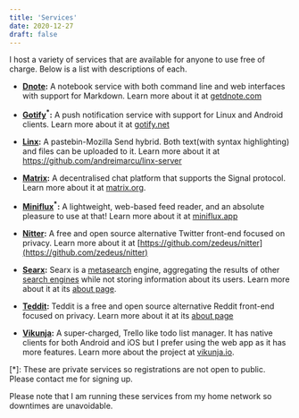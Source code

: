 ```yaml
---
title: 'Services'
date: 2020-12-27
draft: false
---
```


I host a variety of services that are available for anyone to use free
of charge. Below is a list with descriptions of each.

- **[Dnote](https://notes.batsense.net/):** A notebook service with
  both command line and web interfaces with support for Markdown.
  Learn more about it at [getdnote.com](https://www.getdnote.com/)

- **[Gotify](https://gotify.batsense.net/)<sup>\*</sup>:** A push
  notification service with support for Linux and Android clients.
  Learn more about it at [gotify.net](https://gotify.net/)

- **[Linx](https://linx.batsense.net):** A pastebin-Mozilla Send hybrid.
  Both text(with syntax highlighting) and files can be uploaded to it.
  Learn more about it at https://github.com/andreimarcu/linx-server

- **[Matrix](https://matrix.batsense.net):** A decentralised chat
  platform that supports the Signal protocol. Learn more about it at
  [matrix.org](https://matrix.org).

- **[Miniflux](https://feeds.batsense.net/)<sup>\*</sup>:** A
  lightweight, web-based feed reader, and an absolute pleasure to use at
  that! Learn more about it at [miniflux.app](https://miniflux.app/)

- **[Nitter](https://nitter.batsense.net/):** A free and
  open source alternative Twitter front-end focused on privacy. Learn
  more about it at [https://github.com/zedeus/nitter](https://github.com/zedeus/nitter)

- **[Searx](https://searx.batsense.net):** Searx is a
  [metasearch](https://en.wikipedia.org/wiki/Metasearch_engine) engine,
  aggregating the results of other [search
  engines](https://searx.batsense.net/preferences) while not storing
  information about its users. Learn more about it at its [about
  page](https://searx.batsense.net/about).

- **[Teddit](https://teddit.batsense.net/):** Teddit is a free and open
  source alternative Reddit front-end focused on privacy. Learn more about
  it at its [about page](https://teddit.bastsense.net/about)

- **[Vikunja](https://tasks.batsense.net/):** A super-charged, Trello
  like todo list manager. It has native clients for both Android and iOS
  but I prefer using the web app as it has more features. Learn more
  about the project at [vikunja.io](https://vikunja.io/).

[*]: These are private services so registrations are not open to public.
Please contact me for signing up.

Please note that I am running these services from my home network so
downtimes are unavoidable.

